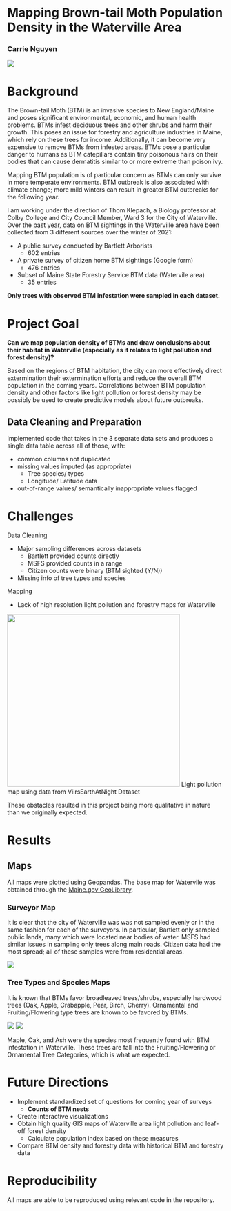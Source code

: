 # Mapping Brown-tail Moth Population Density in the Waterville Area
### Carrie Nguyen

![](https://www.maine.gov/dhhs/mecdc/infectious-disease/epi/vector-borne/browntail-moth/browntail-moth-caterpillar-leaf.jpg)

# Background
The Brown-tail Moth (BTM) is an invasive species to New England/Maine and poses significant environmental, economic, and human health problems. BTMs infest deciduous trees and other shrubs and harm their growth. This poses an issue for forestry and agriculture industries in Maine, which rely on these trees for income. Additionally, it can become very expensive to remove BTMs from infested areas. BTMs pose a particular danger to humans as BTM catepillars contain tiny poisonous hairs on their bodies that can cause dermatitis similar to or more extreme than poison ivy. 

Mapping BTM population is of particular concern as BTMs can only survive in more temperate environments. BTM outbreak is also associated with climate change; more mild winters can result in greater BTM outbreaks for the following year. 

I am working under the direction of Thom Klepach, a Biology professor at Colby College and City Council Member, Ward 3 for the City of Waterville. Over the past year, data on BTM sightings in the Waterville area have been collected from 3 different sources over the winter of 2021:
- A public survey conducted by Bartlett Arborists
  - 602 entries
- A private survey of citizen home BTM sightings (Google form)
  - 476 entries
- Subset of Maine State Forestry Service BTM data (Watervile area)
  - 35 entries

**Only trees with observed BTM infestation were sampled in each dataset.**

# Project Goal
**Can we map population density of BTMs and draw conclusions about their habitat in Waterville (especially as it relates to light pollution and forest density)?**

Based on the regions of BTM habitation, the city can more effectively direct extermination their extermination efforts and reduce the overall BTM population in the coming years. Correlations between BTM population density and other factors like light pollution or forest density may be possibly be used to create predictive models about future outbreaks.  

## Data Cleaning and Preparation
Implemented code that takes in the 3 separate data sets and produces a single data table across all of those, with: 
- common columns not duplicated
- missing values imputed (as appropriate)
  - Tree species/ types
  - Longitude/ Latitude data
- out-of-range values/ semantically inappropriate values flagged

# Challenges
Data Cleaning
- Major sampling differences across datasets
  - Bartlett provided counts directly
  - MSFS provided counts in a range
  - Citizen counts were binary (BTM sighted (Y/N))
 - Missing info of tree types and species

Mapping
 - Lack of high resolution light pollution and forestry maps for Waterville

<img src="figs/bad_light_pollution_plot.png" width = 400x>
Light pollution map using data from ViirsEarthAtNight Dataset

These obstacles resulted in this project being more qualitative in nature than we originally expected. 

# Results
## Maps
All maps were plotted using Geopandas. The base map for Watervile was obtained through the [Maine.gov GeoLibrary](https://www.maine.gov/geolib/catalog.html#boundaries).
### Surveyor Map

It is clear that the city of Waterville was was not sampled evenly or in the same fashion for each of the surveyors. In particular, Bartlett only sampled public lands, many which were located near bodies of water. MSFS had similar issues in sampling only trees along main roads. Citizen data had the most spread; all of these samples were from residential areas. 

<img src="figs/surveyor_plot.png">

### Tree Types and Species Maps
It is known that BTMs favor broadleaved trees/shrubs, especially hardwood trees (Oak, Apple, Crabapple, Pear, Birch, Cherry). 
Ornamental and Fruiting/Flowering type trees are known to be favored by BTMs. 

<img src="figs/tree_type_plot.png">

<img src="figs/species_plot.png">

Maple, Oak, and Ash were the species most frequently found with BTM infestation in Waterville. 
These trees are fall into the Fruiting/Flowering or Ornamental Tree Categories, which is what we expected. 


# Future Directions
- Implement standardized set of questions for coming year of surveys
  - **Counts of BTM nests**
- Create interactive visualizations
- Obtain high quality GIS maps of Waterville area light pollution and leaf-off forest density
  - Calculate population index based on these measures
- Compare BTM density and forestry data with historical BTM and forestry data

# Reproducibility
All maps are able to be reproduced using relevant code in the repository. 
